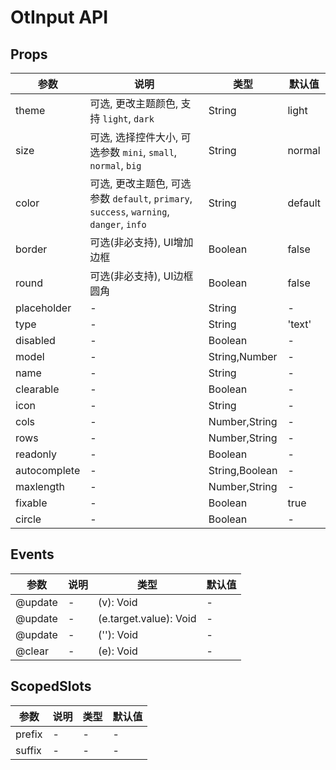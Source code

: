 # OtInput API

## Props

| 参数 | 说明 | 类型 | 默认值 |
| --- | --- | --- | --- |
| theme | 可选, 更改主题颜色, 支持 `light`, `dark` | String | light |
| size | 可选, 选择控件大小, 可选参数 `mini`, `small`, `normal`, `big` | String | normal |
| color | 可选, 更改主题色, 可选参数 `default`, `primary`, `success`, `warning`, `danger`, `info` | String | default |
| border | 可选(非必支持), UI增加边框 | Boolean | false |
| round | 可选(非必支持), UI边框圆角 | Boolean | false |
| placeholder | - | String | - |
| type | - | String | 'text' |
| disabled | - | Boolean | - |
| model | - | String,Number | - |
| name | - | String | - |
| clearable | - | Boolean | - |
| icon | - | String | - |
| cols | - | Number,String | - |
| rows | - | Number,String | - |
| readonly | - | Boolean | - |
| autocomplete | - | String,Boolean | - |
| maxlength | - | Number,String | - |
| fixable | - | Boolean | true |
| circle | - | Boolean | - |

## Events

| 参数 | 说明 | 类型 | 默认值 |
| --- | --- | --- | --- |
| @update | - | (v): Void | - |
| @update | - | (e.target.value): Void | - |
| @update | - | (''): Void | - |
| @clear | - | (e): Void | - |

## ScopedSlots

| 参数 | 说明 | 类型 | 默认值 |
| --- | --- | --- | --- |
| prefix | - | - | - |
| suffix | - | - | - |

